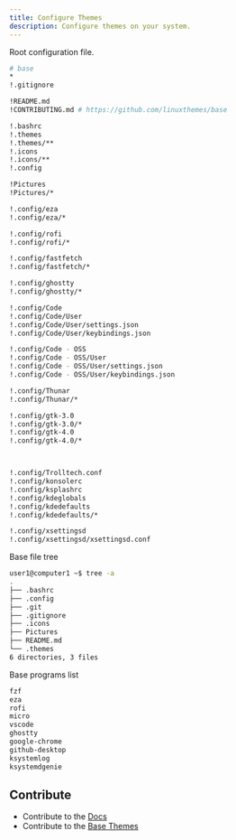 ```yaml
---
title: Configure Themes
description: Configure themes on your system.
---
```


Root configuration file.
```sh
# base 
*
!.gitignore

!README.md
!CONTRIBUTING.md # https://github.com/linuxthemes/base

!.bashrc
!.themes
!.themes/**
!.icons
!.icons/**
!.config

!Pictures
!Pictures/*

!.config/eza
!.config/eza/*

!.config/rofi
!.config/rofi/*

!.config/fastfetch
!.config/fastfetch/*

!.config/ghostty
!.config/ghostty/*

!.config/Code
!.config/Code/User
!.config/Code/User/settings.json
!.config/Code/User/keybindings.json

!.config/Code - OSS
!.config/Code - OSS/User
!.config/Code - OSS/User/settings.json
!.config/Code - OSS/User/keybindings.json

!.config/Thunar
!.config/Thunar/*

!.config/gtk-3.0
!.config/gtk-3.0/*
!.config/gtk-4.0
!.config/gtk-4.0/*



!.config/Trolltech.conf
!.config/konsolerc
!.config/ksplashrc
!.config/kdeglobals
!.config/kdedefaults
!.config/kdedefaults/*

!.config/xsettingsd
!.config/xsettingsd/xsettingsd.conf

```

Base file tree

```sh
user1@computer1 ~$ tree -a
.
├── .bashrc
├── .config
├── .git
├── .gitignore
├── .icons
├── Pictures
├── README.md
└── .themes
6 directories, 3 files
```

Base programs list
```sh
fzf
eza
rofi
micro
vscode
ghostty
google-chrome
github-desktop
ksystemlog
ksystemdgenie
```


## Contribute

- Contribute to the [Docs](https://github.com/linuxthemes/base) 
- Contribute to the [Base Themes](https://github.com/linuxthemes/docs) 

